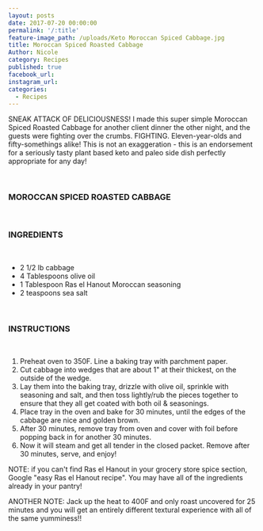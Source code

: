 ```yaml
---
layout: posts
date: 2017-07-20 00:00:00
permalink: '/:title'
feature-image_path: /uploads/Keto Moroccan Spiced Cabbage.jpg
title: Moroccan Spiced Roasted Cabbage
Author: Nicole
category: Recipes
published: true
facebook_url:
instagram_url:
categories:
  - Recipes
---
```


SNEAK ATTACK OF DELICIOUSNESS! I made this super simple Moroccan Spiced Roasted Cabbage for another client dinner the other night, and the guests were fighting over the crumbs. FIGHTING. Eleven-year-olds and fifty-somethings alike! This is not an exaggeration - this is an endorsement for a seriously tasty plant based keto and paleo side dish perfectly appropriate for any day!

 

### MOROCCAN SPICED ROASTED CABBAGE

 

### INGREDIENTS

 

* 2 1/2 lb cabbage
* 4 Tablespoons olive oil
* 1 Tablespoon Ras el Hanout Moroccan seasoning
* 2 teaspoons sea salt

 

### INSTRUCTIONS

 

1. Preheat oven to 350F. Line a baking tray with parchment paper.
2. Cut cabbage into wedges that are about 1" at their thickest, on the outside of the wedge.
3. Lay them into the baking tray, drizzle with olive oil, sprinkle with seasoning and salt, and then toss lightly/rub the pieces together to ensure that they all get coated with both oil & seasonings.
4. Place tray in the oven and bake for 30 minutes, until the edges of the cabbage are nice and golden brown.
5. After 30 minutes, remove tray from oven and cover with foil before popping back in for another 30 minutes.
6. Now it will steam and get all tender in the closed packet. Remove after 30 minutes, serve, and enjoy!

NOTE: if you can't find Ras el Hanout in your grocery store spice section, Google "easy Ras el Hanout recipe". You may have all of the ingredients already in your pantry!

ANOTHER NOTE: Jack up the heat to 400F and only roast uncovered for 25 minutes and you will get an entirely different textural experience with all of the same yumminess!!